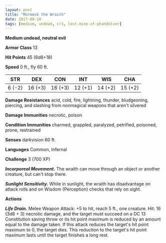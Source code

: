 ```yaml
---
layout: post
title: "Mormesk the Wraith"
date: 2017-09-10
tags: [medium, undead, cr3, lost-mine-of-phandelver]
---
```


**Medium undead, neutral evil**

**Armor Class** 13

**Hit Points** 45 (6d8+18)

**Speed** 0 ft., fly 60 ft.

|   STR   |   DEX   |   CON   |   INT   |   WIS   |   CHA   |
|:-----:|:-----:|:-----:|:-----:|:-----:|:-----:|
| 6 (-2) | 16 (+3) | 16 (+3) | 12 (+1) | 14 (+2) | 15 (+2) |

**Damage Resistances** acid, cold, fire, lightning, thunder, bludgeoning, piercing, and slashing from nonmagical weapons that aren't silvered

**Damage Immunities** necrotic, poison

**Condition Immunities** charmed, grappled, paralyzed, petrified, poisoned, prone, restrained

**Senses** darkvision 60 ft.

**Languages** Common, Infernal

**Challenge** 3 (700 XP)

***Incorporeal Movement.*** The wraith can move through an object or another creature, but can't stop there.

***Sunlight Sensitivity.*** While in sunlight, the wraith has disadvantage on attack rolls and on Wisdom (Perception) checks that rely on sight.

**Actions**

***Life Drain.*** Melee Weapon Attack: +5 to hit, reach 5 ft., one creature. Hit: 16 (3d8 + 3) necrotic damage, and the target must succeed on a DC 13 Constitution saving throw or its hit point maximum is reduced by an amount equal to the damage taken. If this attack reduces the target's hit point maximum to 0, the target dies. This reduction to the target's hit point maximum lasts until the target finishes a long rest.

